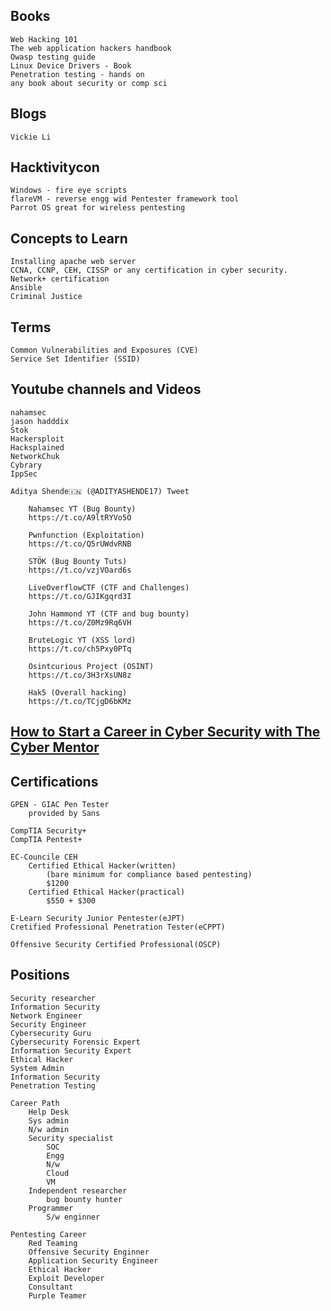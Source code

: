 ## **Books**
	Web Hacking 101
	The web application hackers handbook
	Owasp testing guide
	Linux Device Drivers - Book
	Penetration testing - hands on 
	any book about security or comp sci

## **Blogs**
	Vickie Li

## **Hacktivitycon**
	Windows - fire eye scripts
	flareVM - reverse engg wid Pentester framework tool
	Parrot OS great for wireless pentesting
	
## **Concepts to Learn**
	Installing apache web server
	CCNA, CCNP, CEH, CISSP or any certification in cyber security.
	Network+ certification
	Ansible
	Criminal Justice 

## **Terms**
	Common Vulnerabilities and Exposures (CVE)
	Service Set Identifier (SSID)

## **Youtube channels and Videos**
	nahamsec
	jason hadddix
	Stok
	Hackersploit
	Hacksplained
	NetworkChuk
	Cybrary
	IppSec

	Aditya Shende🇮🇳 (@ADITYASHENDE17) Tweet
	
		Nahamsec YT (Bug Bounty)
		https://t.co/A9ltRYVo5O

		Pwnfunction (Exploitation)
		https://t.co/Q5rUWdvRNB

		STÖK (Bug Bounty Tuts)
		https://t.co/vzjVOard6s

		LiveOverflowCTF (CTF and Challenges)
		https://t.co/GJIKgqrd3I 

		John Hammond YT (CTF and bug bounty)
		https://t.co/Z0Mz9Rq6VH

		BruteLogic YT (XSS lord)
		https://t.co/ch5Pxy0PTq

		Osintcurious Project (OSINT)
		https://t.co/3H3rXsUN8z
		
		Hak5 (Overall hacking)
		https://t.co/TCjgD6bKMz 

## [How to Start a Career in Cyber Security with The Cyber Mentor](https://youtu.be/DnvnKaPpfr8)


## **Certifications**
	
	GPEN - GIAC Pen Tester
		provided by Sans
	
	CompTIA Security+
	CompTIA Pentest+

	EC-Councile CEH
		Certified Ethical Hacker(written)
			(bare minimum for compliance based pentesting)
			$1200
		Certified Ethical Hacker(practical)
			$550 + $300

	E-Learn Security Junior Pentester(eJPT)
	Cretified Professional Penetration Tester(eCPPT)

	Offensive Security Certified Professional(OSCP)

## **Positions**
	Security researcher
	Information Security
	Network Engineer
	Security Engineer
	Cybersecurity Guru
	Cybersecurity Forensic Expert
	Information Security Expert
	Ethical Hacker
	System Admin
	Information Security
	Penetration Testing

	Career Path
		Help Desk
		Sys admin
		N/w admin
		Security specialist 
			SOC
			Engg
			N/w
			Cloud
			VM
		Independent researcher
			bug bounty hunter
		Programmer
			S/w enginner
	
	Pentesting Career
		Red Teaming
		Offensive Security Enginner
		Application Security Engineer
		Ethical Hacker
		Exploit Developer
		Consultant
		Purple Teamer